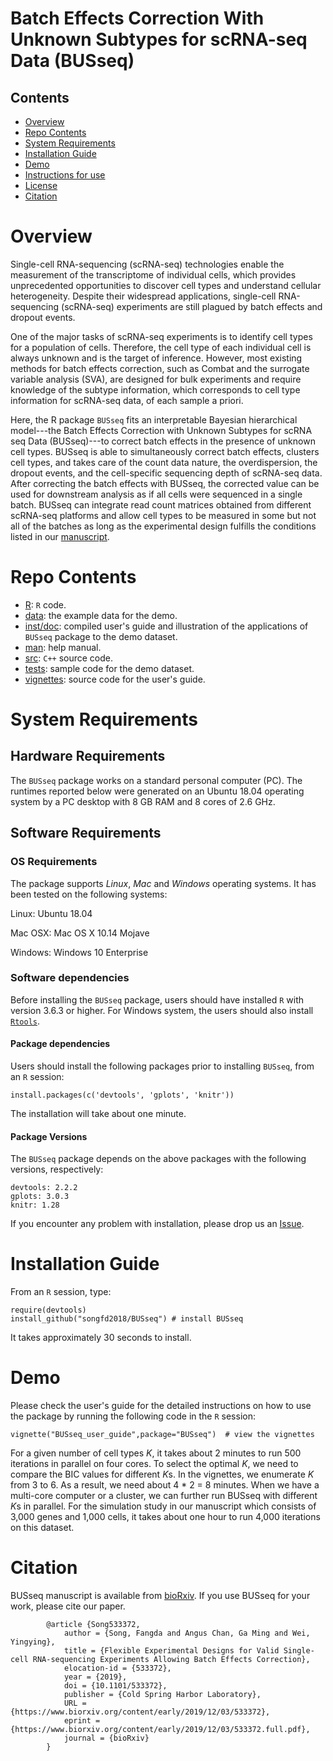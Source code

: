 # Batch Effects Correction With Unknown Subtypes for scRNA-seq Data (BUSseq)

## Contents

- [Overview](#overview)
- [Repo Contents](#repo-contents)
- [System Requirements](#system-requirements)
- [Installation Guide](#installation-guide)
- [Demo](#demo)
- [Instructions for use](#instructions-for-use)
- [License](./LICENSE)
- [Citation](#citation)

# Overview
Single-cell RNA-sequencing (scRNA-seq) technologies enable the measurement of the transcriptome of individual cells, which provides unprecedented opportunities to discover cell types and understand cellular heterogeneity. Despite their widespread applications, single-cell RNA-sequencing (scRNA-seq) experiments are still plagued by batch effects and dropout events.

One of the major tasks of scRNA-seq experiments is to identify cell types for a population of cells. Therefore, the cell type of each individual cell is always unknown and is the target of inference. However, most existing methods for batch effects correction, such as Combat and the surrogate variable analysis (SVA), are designed for bulk experiments and require knowledge of the subtype information, which corresponds to cell type information for scRNA-seq data, of each sample a priori.
  
Here, the R package `BUSseq` fits an interpretable Bayesian hierarchical model---the Batch Effects Correction with Unknown Subtypes for scRNA seq Data (BUSseq)---to correct batch effects in the presence of unknown cell types. BUSseq is able to simultaneously correct batch effects, clusters cell types, and takes care of the count data nature, the overdispersion, the dropout events, and the cell-specific sequencing depth of scRNA-seq data. After correcting the batch effects with BUSseq, the corrected value can be used for downstream analysis as if all cells were sequenced in a single batch. BUSseq can integrate read count matrices obtained from different scRNA-seq platforms and allow cell types to be measured in some but not all of the batches as long as the experimental design fulfills the conditions listed in our [manuscript](https://www.biorxiv.org/content/10.1101/533372v3).

# Repo Contents

- [R](./R): `R` code.
- [data](./data): the example data for the demo.
- [inst/doc](./inst/doc): compiled user's guide and illustration of the applications of `BUSseq` package to the demo dataset.
- [man](./man): help manual.
- [src](./src): `C++` source code.
- [tests](./tests): sample code for the demo dataset.
- [vignettes](./vignettes): source code for the user's guide.

# System Requirements

## Hardware Requirements

The `BUSseq` package works on a standard personal computer (PC). The runtimes reported below were generated on an Ubuntu 18.04 operating system by a PC desktop with 8 GB RAM and 8 cores of 2.6 GHz.

## Software Requirements

### OS Requirements

The package supports *Linux*, *Mac* and *Windows* operating systems. It has been tested on the following systems:

Linux: Ubuntu 18.04

Mac OSX: Mac OS X 10.14 Mojave

Windows: Windows 10 Enterprise

### Software dependencies

Before installing the `BUSseq` package, users should have installed `R` with version 3.6.3 or higher. For Windows system, the users should also install [`Rtools`](https://cran.r-project.org/bin/windows/Rtools/).


#### Package dependencies

Users should install the following packages prior to installing `BUSseq`, from an `R` session:

```
install.packages(c('devtools', 'gplots', 'knitr'))
```

The installation will take about one minute.

#### Package Versions

The `BUSseq` package depends on the above packages with the following versions, respectively:

```
devtools: 2.2.2
gplots: 3.0.3
knitr: 1.28
```

If you encounter any problem with installation, please drop us an [Issue](https://github.com/songfd2018/BUSseq/issues). 

# Installation Guide

From an `R` session, type:

```
require(devtools)
install_github("songfd2018/BUSseq") # install BUSseq
```

It takes approximately 30 seconds to install. 

# Demo

Please check the user's guide for the detailed instructions on how to use the package by running the following code in the `R` session:

```
vignette("BUSseq_user_guide",package="BUSseq")  # view the vignettes
```

For a given number of cell types *K*, it takes about 2 minutes to run 500 iterations in parallel on four cores. To select the optimal *K*, we need to compare the BIC values for different *K*s. In the vignettes, we enumerate *K* from 3 to 6. As a result, we need about 4 * 2 = 8 minutes. When we have a multi-core computer or a cluster, we can further run BUSseq with different *K*s in parallel. For the simulation study in our manuscript which consists of 3,000 genes and 1,000 cells, it takes about one hour to run 4,000 iterations on this dataset. 

# Citation
BUSseq manuscript is available from [bioRxiv](https://www.biorxiv.org/content/10.1101/533372v3). If you use BUSseq for your work, please cite our paper.

```
		@article {Song533372,
			author = {Song, Fangda and Angus Chan, Ga Ming and Wei, Yingying},
			title = {Flexible Experimental Designs for Valid Single-cell RNA-sequencing Experiments Allowing Batch Effects Correction},
			elocation-id = {533372},
			year = {2019},
			doi = {10.1101/533372},
			publisher = {Cold Spring Harbor Laboratory},
			URL = {https://www.biorxiv.org/content/early/2019/12/03/533372},
			eprint = {https://www.biorxiv.org/content/early/2019/12/03/533372.full.pdf},
			journal = {bioRxiv}
		}
```
